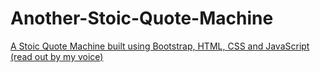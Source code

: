 # Another-Stoic-Quote-Machine
[A Stoic Quote Machine built using Bootstrap, HTML, CSS and JavaScript (read out by my voice)](https://richie-omondi.github.io/Another-Stoic-Quote-Machine/)
